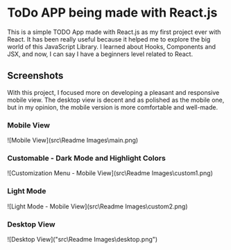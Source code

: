 # ToDo APP being made with React.js

This is a simple TODO App made with React.js as my first project ever with React.
It has been really useful because it helped me to explore the big world of this JavaScript Library. I learned about Hooks, Components and JSX, and now, I can say I have a beginners level related to React. 

## Screenshots

With this project, I focused more on developing a pleasant and responsive mobile view. The desktop view is decent and as polished as the mobile one, but in my opinion, the mobile version is more comfortable and well-made.

### Mobile View
![Mobile View](src\Readme Images\main.png)

### Customable - Dark Mode and Highlight Colors
![Customization Menu - Mobile View](src\Readme Images\custom1.png)

### Light Mode
![Light Mode - Mobile View](src\Readme Images\custom2.png)

### Desktop View
![Desktop View]("src\Readme Images\desktop.png")
